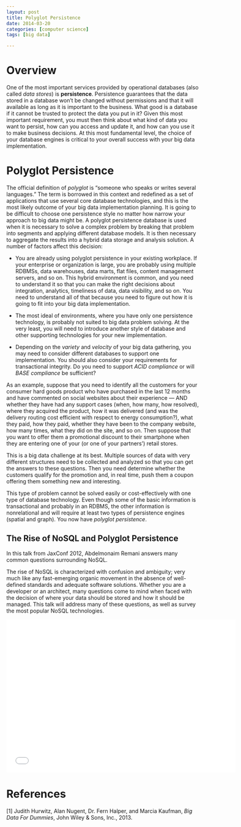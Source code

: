 ```yaml
---
layout: post
title: Polyglot Persistence
date: 2014-03-20
categories: [computer science]
tags: [big data]

---
```


# Overview
One of the most important services provided by operational databases (also called *data stores*) is **persistence**. Persistence guarantees that the data stored in a database won’t be changed without permissions and that it will available as long as it is important to the business. What good is a database if it cannot be trusted to protect the data you put in it? Given this most important requirement, you must then think about what kind of data you want to persist, how can you access and update it, and how can you use it to make business decisions. At this most fundamental level, the choice of your database engines is critical to your overall success with your big data implementation.

# Polyglot Persistence
The official definition of *polyglot* is “someone who speaks or writes several languages.” The term is borrowed in this context and redefined as a set of applications that use several core database technologies, and this is the most likely outcome of your big data implementation planning. It is going to be difficult to choose one persistence style no matter how narrow your approach to big data might be. A polyglot persistence database is used when it is necessary to solve a complex problem by breaking that problem into segments and applying different database models. It is then necessary to aggregate the results into a hybrid data storage and analysis solution. A number of factors affect this decision:
* You are already using polyglot persistence in your existing workplace. If your enterprise or organization is large, you are probably using multiple RDBMSs, data warehouses, data marts, flat files, content management servers, and so on. This hybrid environment is common, and you need to understand it so that you can make the right decisions about integration, analytics, timeliness of data, data visibility, and so on. You need to understand all of that because you need to figure out how it is going to fit into your big data implementation.
* The most ideal of environments, where you have only one persistence technology, is probably not suited to big data problem solving. At the very least, you will need to introduce another style of database and other supporting technologies for your new implementation.
* Depending on the *variety* and *velocity* of your big data gathering, you may need to consider different databases to support one implementation. You should also consider your requirements for transactional integrity. Do you need to support *ACID compliance* or will *BASE compliance* be sufficient?
As an example, suppose that you need to identify all the customers for your consumer hard goods product who have purchased in the last 12 months and have commented on social websites about their experience — AND whether they have had any support cases (when, how many, how resolved), where they acquired the product, how it was delivered (and was the delivery routing cost efficient with respect to energy consumption?), what they paid, how they paid, whether they have been to the company website, how many times, what they did on the site, and so on. Then suppose that you want to offer them a promotional discount to their smartphone when they are entering one of your (or one of your partners’) retail stores.
This is a big data challenge at its best. Multiple sources of data with very different structures need to be collected and analyzed so that you can get the answers to these questions. Then you need determine whether the customers qualify for the promotion and, in real time, push them a coupon offering them something new and interesting.
This type of problem cannot be solved easily or cost-effectively with one type of database technology. Even though some of the basic information is transactional and probably in an RDBMS, the other information is nonrelational and will require at least two types of persistence engines (spatial and graph). You now have *polyglot persistence*.
The Rise of NoSQL and Polyglot Persistence
---In this talk from JaxConf 2012, Abdelmonaim Remani answers many common questions surrounding NoSQL.

The rise of NoSQL is characterized with confusion and ambiguity; very much like any fast-emerging organic movement in the absence of well-defined standards and adequate software solutions. Whether you are a developer or an architect, many questions come to mind when faced with the decision of where your data should be stored and how it should be managed. This talk will address many of these questions, as well as survey the most popular NoSQL technologies.
<iframe width="600" height="400" src="//www.youtube.com/embed/nbWPcmDS6X4" frameborder="0" allowfullscreen></iframe>
# References
[1] Judith Hurwitz, Alan Nugent, Dr. Fern Halper, and Marcia Kaufman, *Big Data For Dummies*, John Wiley & Sons, Inc., 2013.
